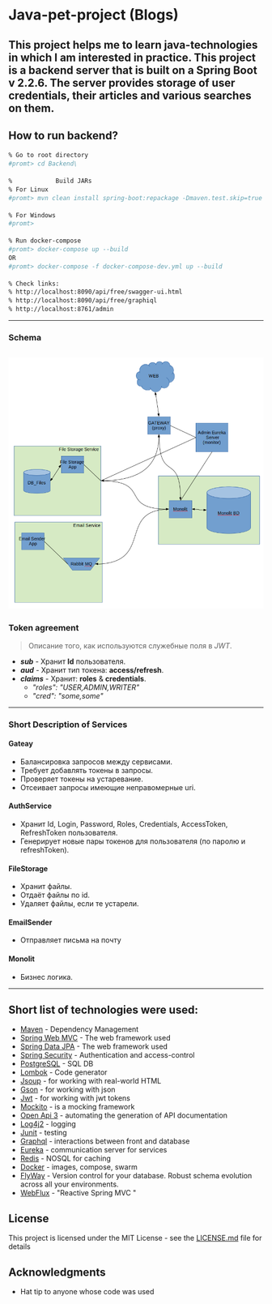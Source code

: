 # Java-pet-project (Blogs)
This project helps me to learn java-technologies in which I am interested in practice.
This project is a backend server that is built on a Spring Boot v 2.2.6. The server provides storage of user credentials, their articles and various searches on them.
---
## How to run backend?

```bash
% Go to root directory
#promt> cd Backend\

%            Build JARs
% For Linux
#promt> mvn clean install spring-boot:repackage -Dmaven.test.skip=true

% For Windows
#promt>

% Run docker-compose
#promt> docker-compose up --build  
OR
#promt> docker-compose -f docker-compose-dev.yml up --build

% Check links:
% http://localhost:8090/api/free/swagger-ui.html 
% http://localhost:8090/api/free/graphiql 
% http://localhost:8761/admin 
```
---
### Schema ###
![markdown logo](./schema.png)
---
### Token agreement ###
> Описание того, как используются служебные поля в _JWT_.
 - ___sub___ - Хранит __Id__ пользователя.
 - ___aud___ - Хранит тип токена: __access/refresh__.
 - ___claims___ - Хранит: __roles__ & __credentials__.
    - _"roles": "USER,ADMIN,WRITER"_
    - _"cred": "some,some"_
    
    
---
### Short Description of Services ###
#### Gateay ####
 - Балансировка запросов между сервисами.
 - Требует добавлять токены в запросы.
 - Проверяет токены на устаревание.
 - Отсеивает запросы имеющие неправомерные uri.

#### AuthService ####
 - Хранит Id, Login, Password, Roles, Credentials, AccessToken, RefreshToken  пользователя.
 - Генерирует новые пары токенов для пользователя (по паролю и refreshToken).
 
#### FileStorage ####
 - Хранит файлы.
 - Отдаёт файлы по id.
 - Удаляет файлы, если те устарели.
 
#### EmailSender ####
 - Отправляет письма на почту

#### Monolit ####
 - Бизнес логика.

---
## Short list of technologies were used:
* [Maven](https://maven.apache.org/) - Dependency Management
* [Spring Web MVC](https://docs.spring.io/spring/docs/current/spring-framework-reference/web.html) - The web framework used
* [Spring Data JPA](https://spring.io/projects/spring-data-jpa) - The web framework used
* [Spring Security](https://spring.io/projects/spring-security) - Authentication and access-control
* [PostgreSQL](https://www.postgresql.org/) - SQL DB
* [Lombok](https://projectlombok.org/) - Code generator
* [Jsoup](https://jsoup.org/) - for working with real-world HTML
* [Gson](https://github.com/google/gson) - for working with json
* [Jwt](https://github.com/jwtk/jjwt) - for working with jwt tokens
* [Mockito](https://site.mockito.org/) -  is a mocking framework
* [Open Api 3](https://github.com/springdoc/springdoc-openapi) -  automating the generation of API documentation
* [Log4j2](https://logging.apache.org/log4j/2.x/) -  logging
* [Junit](https://junit.org/junit5/) -  testing
* [Graphql](https://graphql.org/) - interactions between front and database
* [Eureka](https://github.com/Netflix/eureka) - communication server for services
* [Redis](https://redis.io/) - NOSQL for caching
* [Docker](https://www.docker.com/) - images, compose, swarm
* [FlyWay](https://flywaydb.org/) - Version control for your database. Robust schema evolution across all your environments.
* [WebFlux](https://docs.spring.io/spring-framework/docs/5.0.0.BUILD-SNAPSHOT/spring-framework-reference/html/web-reactive.html) - "Reactive Spring MVC "

## License

This project is licensed under the MIT License - see the [LICENSE.md](LICENSE.md) file for details

## Acknowledgments

* Hat tip to anyone whose code was used
